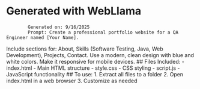# Generated with WebLlama
            Generated on: 9/16/2025
            Prompt: Create a professional portfolio website for a QA Engineer named [Your Name]. 
Include sections for: About, Skills (Software Testing, Java, Web Development), 
Projects, Contact. Use a modern, clean design with blue and white colors. 
Make it responsive for mobile devices.
            ## Files Included:
            - index.html - Main HTML structure
            - style.css - CSS styling
            - script.js - JavaScript functionality
            ## To use:
            1. Extract all files to a folder
            2. Open index.html in a web browser
            3. Customize as needed